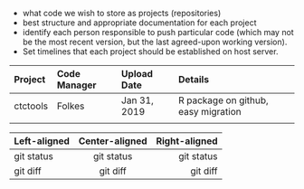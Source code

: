 * what code we wish to store as projects (repositories)
* best structure and appropriate documentation for each project
* identify each person responsible to push particular code (which may not be the most recent version, but the last agreed-upon working version).
* Set timelines that each project should be established on host server.

| Project | Code Manager | Upload Date | Details|
| :---    |     :---     |   :--- |    :--- |
| ctctools  | Folkes   | Jan 31, 2019   | R package on github, easy migration 
|       |      |       |


| Left-aligned | Center-aligned | Right-aligned |
| :---         |     :---:      |          ---: |
| git status   | git status     | git status    |
| git diff     | git diff       | git diff      |
